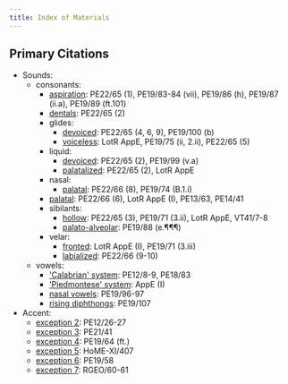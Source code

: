 ```yaml
---
title: Index of Materials
---
```


## Primary Citations

+ Sounds:
	+ consonants:
		+ [aspiration](../phon/notes/sou/sou_aspi.md): PE22/65 (1), PE19/83-84 (vii), PE19/86 (h), PE19/87 (ii.a), PE19/89 (ft.101)
		+ [dentals](../phon/notes/sou/sou_aand.md): PE22/65 (2)
		+ glides:
			+ [devoiced](../phon/notes/sou/sou_dev.md): PE22/65 (4, 6, 9), PE19/100 (b)
			+ [voiceless](../phon/notes/sou/sou_hyhw.md): LotR AppE, PE19/75 (ii, 2.ii), PE22/65 (5)
		+ liquid:
			+ [devoiced](../phon/notes/sou/sou_dev.md): PE22/65 (2), PE19/99 (v.a)
			+ [palatalized](../phon/notes/sou/sou_lj.md): PE22/65 (2), LotR AppE
		+ nasal:
			+ [palatal](../phon/notes/sou/sou_ny.md): PE22/66 (8), PE19/74 (B.1.i)
		+ [palatal](../phon/notes/sou/sou_nops.md): PE22/66 (6), LotR AppE (I), PE13/63, PE14/41
		+ sibilants: 
			+ [hollow](../phon/notes/sou/sou_sth.md): PE22/65 (3), PE19/71 (3.ii), LotR AppE, VT41/7-8
			+ [palato-alveolar](../phon/notes/sou/sou_sy.md): PE19/88 (e.¶¶¶)
		+ velar:
			+ [fronted](../phon/notes/sou/sou_fovs.md): LotR AppE (I), PE19/71 (3.iii)
			+ [labialized](../phon/notes/sou/sou_lavs.md): PE22/66 (9-10)
	+ vowels:
		+ ['Calabrian' system](../phon/notes/sou/sou_cala.md): PE12/8-9, PE18/83
		+ ['Piedmontese' system](../phon/notes/sou/sou_pied.md): AppE (I)
		+ [nasal vowels](../phon/notes/sou/sou_nasa.md): PE19/96-97
		+ [rising diphthongs](../phon/notes/sou/sou_iush.md): PE19/107
+ Accent:
	+ [exception 2](../phon/notes/acc/acc_e2.md): PE12/26-27
	+ [exception 3](../phon/notes/acc/acc_e3.md): PE21/41
	+ [exception 4](../phon/notes/acc/acc_e4.md): PE19/64 (ft.)
	+ [exception 5](../phon/notes/acc/acc_e5.md): HoME-XI/407
	+ [exception 6](../phon/notes/acc/acc_e6.md): PE19/58
	+ [exception 7](../phon/notes/acc/acc_e7.md): RGEO/60-61
	